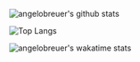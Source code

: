 ![angelobreuer's github stats](https://github-readme-stats.vercel.app/api?username=angelobreuer&count_private=true&bg_color=30,e96443,904e95&title_color=fff&text_color=fff&show_icons=true)

![Top Langs](https://github-readme-stats.vercel.app/api/top-langs/?username=angelobreuer&layout=compact&count_private=true&bg_color=30,e96443,904e95&title_color=fff&text_color=fff&show_icons=true)

![angelobreuer's wakatime stats](https://github-readme-stats.vercel.app/api/wakatime?username=angelobreuer&count_private=true&show_icons=true&bg_color=30,e96443,904e95&title_color=fff&text_color=102770)
